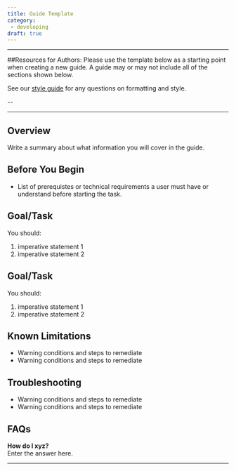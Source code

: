 ```yaml
---
title: Guide Template
category: 
 - developing
draft: true
---
```

---------------

##Resources for Authors:
Please use the template below as a starting point when creating a new guide. A guide may or may not include all of the sections shown below. 

See our [style guide](https://github.com/pantheon-systems/documentation/blob/master/style-guide.md) for any questions on formatting and style.

-- 
<hr>

## Overview 
Write a summary about what information you will cover in the guide. 

## Before You Begin
 -  List of prerequistes or technical requirements a user must have or understand before starting the task. 


## Goal/Task

You should:
 1. imperative statement 1
 2. imperative statement 2

## Goal/Task

You should:
 1. imperative statement 1
 2. imperative statement 2
 
## Known Limitations

 - Warning conditions and steps to remediate
 - Warning conditions and steps to remediate

## Troubleshooting

 - Warning conditions and steps to remediate
 - Warning conditions and steps to remediate

## FAQs

**How do I xyz?**  
Enter the answer here.


----

